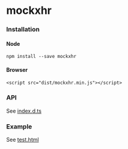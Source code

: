 # mockxhr

### Installation

#### Node

```
npm install --save mockxhr
```

#### Browser

```
<script src="dist/mockxhr.min.js"></script>
```

### API

See [index.d.ts](index.d.ts)

### Example

See [test.html](html/test.html)
